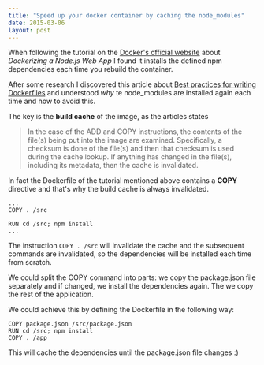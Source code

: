 ```yaml
---
title: "Speed up your docker container by caching the node_modules"
date: 2015-03-06
layout: post
---
```


When following the tutorial on the [Docker's official website](https://docs.docker.com/examples/nodejs_web_app/) about *Dockerizing a Node.js Web App* I found it installs the defined npm dependencies each time you rebuild the container.

After some research I discovered this article about [Best practices for writing Dockerfiles](https://docs.docker.com/articles/dockerfile_best-practices/#build-cache) and understood *why* te node_modules are installed again each time and how to avoid this.

The key is the **build cache** of the image, as the articles states

> In the case of the ADD and COPY instructions, the contents of the file(s) being put into the image are examined. Specifically, a checksum is done of the file(s) and then that checksum is used during the cache lookup. If anything has changed in the file(s), including its metadata, then the cache is invalidated.

In fact the Dockerfile of the tutorial mentioned above contains a **COPY** directive and that's why the build cache is always invalidated.

```
...
COPY . /src

RUN cd /src; npm install
...
```

The instruction `COPY . /src` will invalidate the cache and the subsequent commands are invalidated, so the dependencies will be installed each time from scratch.

We could split the COPY command into parts: we copy the package.json file separately and if changed, we install the dependencies again. The we copy the rest of the application.

We could achieve this by defining the Dockerfile in the following way:

```
COPY package.json /src/package.json
RUN cd /src; npm install
COPY . /app
```

This will cache the dependencies until the package.json file changes :)
